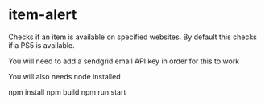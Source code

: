 # item-alert
Checks if an item is available on specified websites. By default this checks if a PS5 is available. 

You will need to add a sendgrid email API key in order for this to work

You will also needs node installed

npm install
npm build
npm run start
